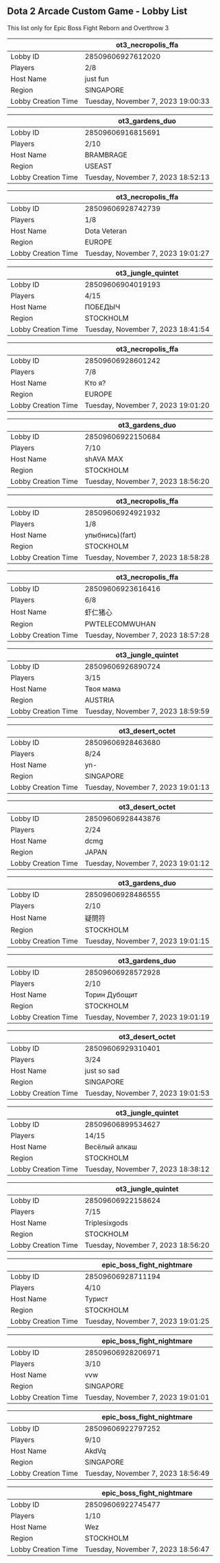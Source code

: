## Dota 2 Arcade Custom Game - Lobby List

This list only for Epic Boss Fight Reborn and Overthrow 3

|  | ot3_necropolis_ffa |
| ------ | ------ |
| Lobby ID | 28509606927612020 |
| Players | 2/8 |
| Host Name | just fun |
| Region | SINGAPORE |
| Lobby Creation Time | Tuesday, November 7, 2023 19:00:33 |


|  | ot3_gardens_duo |
| ------ | ------ |
| Lobby ID | 28509606916815691 |
| Players | 2/10 |
| Host Name | BRAMBRAGE |
| Region | USEAST |
| Lobby Creation Time | Tuesday, November 7, 2023 18:52:13 |


|  | ot3_necropolis_ffa |
| ------ | ------ |
| Lobby ID | 28509606928742739 |
| Players | 1/8 |
| Host Name | Dota Veteran |
| Region | EUROPE |
| Lobby Creation Time | Tuesday, November 7, 2023 19:01:27 |


|  | ot3_jungle_quintet |
| ------ | ------ |
| Lobby ID | 28509606904019193 |
| Players | 4/15 |
| Host Name | ПОБЕДЫЧ |
| Region | STOCKHOLM |
| Lobby Creation Time | Tuesday, November 7, 2023 18:41:54 |


|  | ot3_necropolis_ffa |
| ------ | ------ |
| Lobby ID | 28509606928601242 |
| Players | 7/8 |
| Host Name | Кто я? |
| Region | EUROPE |
| Lobby Creation Time | Tuesday, November 7, 2023 19:01:20 |


|  | ot3_gardens_duo |
| ------ | ------ |
| Lobby ID | 28509606922150684 |
| Players | 7/10 |
| Host Name | shAVA MAX |
| Region | STOCKHOLM |
| Lobby Creation Time | Tuesday, November 7, 2023 18:56:20 |


|  | ot3_necropolis_ffa |
| ------ | ------ |
| Lobby ID | 28509606924921932 |
| Players | 1/8 |
| Host Name | улыбнись)(fart) |
| Region | STOCKHOLM |
| Lobby Creation Time | Tuesday, November 7, 2023 18:58:28 |


|  | ot3_necropolis_ffa |
| ------ | ------ |
| Lobby ID | 28509606923616416 |
| Players | 6/8 |
| Host Name | 虾仁猪心 |
| Region | PWTELECOMWUHAN |
| Lobby Creation Time | Tuesday, November 7, 2023 18:57:28 |


|  | ot3_jungle_quintet |
| ------ | ------ |
| Lobby ID | 28509606926890724 |
| Players | 3/15 |
| Host Name | Твоя мама |
| Region | AUSTRIA |
| Lobby Creation Time | Tuesday, November 7, 2023 18:59:59 |


|  | ot3_desert_octet |
| ------ | ------ |
| Lobby ID | 28509606928463680 |
| Players | 8/24 |
| Host Name | yn- |
| Region | SINGAPORE |
| Lobby Creation Time | Tuesday, November 7, 2023 19:01:13 |


|  | ot3_desert_octet |
| ------ | ------ |
| Lobby ID | 28509606928443876 |
| Players | 2/24 |
| Host Name | dcmg |
| Region | JAPAN |
| Lobby Creation Time | Tuesday, November 7, 2023 19:01:12 |


|  | ot3_gardens_duo |
| ------ | ------ |
| Lobby ID | 28509606928486555 |
| Players | 2/10 |
| Host Name | 疑問符 |
| Region | STOCKHOLM |
| Lobby Creation Time | Tuesday, November 7, 2023 19:01:15 |


|  | ot3_gardens_duo |
| ------ | ------ |
| Lobby ID | 28509606928572928 |
| Players | 2/10 |
| Host Name | Торин Дубощит |
| Region | STOCKHOLM |
| Lobby Creation Time | Tuesday, November 7, 2023 19:01:19 |


|  | ot3_desert_octet |
| ------ | ------ |
| Lobby ID | 28509606929310401 |
| Players | 3/24 |
| Host Name | just so sad |
| Region | SINGAPORE |
| Lobby Creation Time | Tuesday, November 7, 2023 19:01:53 |


|  | ot3_jungle_quintet |
| ------ | ------ |
| Lobby ID | 28509606899534627 |
| Players | 14/15 |
| Host Name | Весёлый алкаш |
| Region | STOCKHOLM |
| Lobby Creation Time | Tuesday, November 7, 2023 18:38:12 |


|  | ot3_jungle_quintet |
| ------ | ------ |
| Lobby ID | 28509606922158624 |
| Players | 7/15 |
| Host Name | Triplesixgods |
| Region | STOCKHOLM |
| Lobby Creation Time | Tuesday, November 7, 2023 18:56:20 |


|  | epic_boss_fight_nightmare |
| ------ | ------ |
| Lobby ID | 28509606928711194 |
| Players | 4/10 |
| Host Name | Турист |
| Region | STOCKHOLM |
| Lobby Creation Time | Tuesday, November 7, 2023 19:01:25 |


|  | epic_boss_fight_nightmare |
| ------ | ------ |
| Lobby ID | 28509606928206971 |
| Players | 3/10 |
| Host Name | vvw |
| Region | SINGAPORE |
| Lobby Creation Time | Tuesday, November 7, 2023 19:01:01 |


|  | epic_boss_fight_nightmare |
| ------ | ------ |
| Lobby ID | 28509606922797252 |
| Players | 9/10 |
| Host Name | AkdVq |
| Region | SINGAPORE |
| Lobby Creation Time | Tuesday, November 7, 2023 18:56:49 |


|  | epic_boss_fight_nightmare |
| ------ | ------ |
| Lobby ID | 28509606922745477 |
| Players | 1/10 |
| Host Name | Wez |
| Region | STOCKHOLM |
| Lobby Creation Time | Tuesday, November 7, 2023 18:56:47 |


